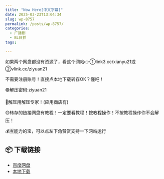 ```yaml
---
title: "Now Here[中文字幕]"
date: 2025-03-23T13:04:34
slug: wp-8757
permalink: /posts/wp-8757/
categories:
  - 广播剧
  - BL日抓
tags:

---
```


如果两个网盘都没有资源了，看这个网站👉①link3.cc/xianyu21或②vlink.cc/ziyuan21

不需要注册账号！直接点本地下载转存OK？懂吧！

🟢解压密码:ziyuan21

🔵解压用解压专家！(应用商店有)

🟡转存的链接网盘有教程！一定要看教程！按教程操作！不按教程操作你不会解压！

💰🈶能力的宝，可以点左下角赞赏支持一下网站运行

## 📦 下载链接
- [百度网盘](https://blziyuan21.com/pay-download/8757?key=a0f3aae4b1&down_id=0)
- [本地下载](https://blziyuan21.com/pay-download/8757?key=a0f3aae4b1&down_id=1)

